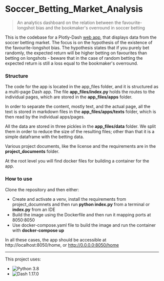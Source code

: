 # Soccer_Betting_Market_Analysis

>An analytics dashboard on the relation between the favourite-longshot bias and the bookmaker's overround in soccer betting

This is the codebase for a Plotly-Dash [web app](https://soccer-betting-market-analysis.onrender.com/home), that displays data from the soccer betting market. The focus is on the hypothesis of the existence of the favourite-longshot bias. The hypothesis states that if you purely bet randomly, the expected return will be higher betting on favourites than betting on longshots - beware that in the case of random betting the expected return is still a loss equal to the bookmaker's overround.

### Structure
The code for the app is located in the app_files folder, and it is structured as a multi-page Dash app. The file **app_files/index.py** holds the routes to the individual pages, which are stored in the **app_files/apps** folder.

In order to separate the content, mostly text, and the actual page, all the text is stored in markdown files in the **app_files/apps/texts** folder, which is then read by the individual apps/pages.

All the data are stored in three pickles in the **app_files/data** folder. We split them in order to reduce the size of the resulting files; other than that it is a simple dataframe with the betting data. 

Various project documents, like the license and the requirements are in the **project_documents** folder.

At the root level you will find docker files for building a container for the app.

### How to use
Clone the repository and then either:

- Create and activate a venv, install the requirements from project_documnets and then run **python index.py** from a terminal or **index.py** from an IDE
- Build the image using the Dockerfile and then run it mapping ports at 8050:8050
- Use docker-compose.yaml file to build the image and run the container with **docker-compose up**

In all these cases, the app should be accessible at http://localhost:8050/home, or http://0.0.0.0:8050/home 

* * *

This project uses: 
- ![Python 3.8](https://img.shields.io/badge/python-3.8-blue.svg)
- ![Dash 1.17.0](https://img.shields.io/badge/dash-1.17.0-blue.svg)
